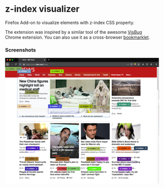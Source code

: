 # z-index visualizer

Firefox Add-on to visualize elements with z-index CSS property.

The extension was inspired by a similar tool of the awesome [VisBug](https://github.com/GoogleChromeLabs/ProjectVisBug) Chrome extension. You can also use it as a cross-browser [bookmarklet](https://github.com/georapbox/z-index-visualizer/blob/master/extension/content_scripts/inject-z-index-labels.js).

### Screenshots

![Screenshot 1](screenshots/screenshot_1.png)
